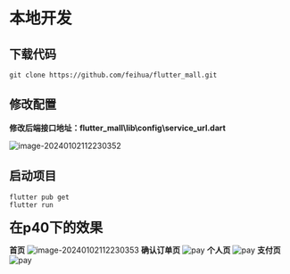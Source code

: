 # 本地开发

## 下载代码
```shell
git clone https://github.com/feihua/flutter_mall.git
```

## 修改配置
**修改后端接口地址：flutter_mall\lib\config\service_url.dart**

![image-20240102112230352](dev.assets/image-20240102112230352.png)

## 启动项目
```shell
flutter pub get
flutter run
```

<font size=5>**在p40下的效果**</font>

**首页**
![image-20240102112230353](dev.assets/image-20240102112230353.jpg)
**确认订单页**
![pay](dev.assets/comfi_order.jpg)
**个人页**
![pay](dev.assets/mine.jpg)
**支付页**
![pay](dev.assets/pay.jpg)
